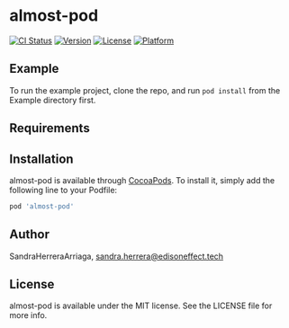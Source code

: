 # almost-pod

[![CI Status](https://img.shields.io/travis/SandraHerreraArriaga/almost-pod.svg?style=flat)](https://travis-ci.org/SandraHerreraArriaga/almost-pod)
[![Version](https://img.shields.io/cocoapods/v/almost-pod.svg?style=flat)](https://cocoapods.org/pods/almost-pod)
[![License](https://img.shields.io/cocoapods/l/almost-pod.svg?style=flat)](https://cocoapods.org/pods/almost-pod)
[![Platform](https://img.shields.io/cocoapods/p/almost-pod.svg?style=flat)](https://cocoapods.org/pods/almost-pod)

## Example

To run the example project, clone the repo, and run `pod install` from the Example directory first.

## Requirements

## Installation

almost-pod is available through [CocoaPods](https://cocoapods.org). To install
it, simply add the following line to your Podfile:

```ruby
pod 'almost-pod'
```

## Author

SandraHerreraArriaga, sandra.herrera@edisoneffect.tech

## License

almost-pod is available under the MIT license. See the LICENSE file for more info.
